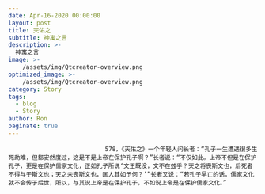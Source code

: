 ```yaml
---
date: Apr-16-2020 00:00:00
layout: post
title: 天佑之
subtitle: 神寓之言
description: >-
  神寓之言
image: >-
    /assets/img/Qtcreator-overview.png
optimized_image: >-
    /assets/img/Qtcreator-overview.png
category: Story
tags:
  - blog
  - Story
author: Ron
paginate: true
---
```


							　　578，《天佑之》一个年轻人问长者：“孔子一生遭遇很多生死劫难，但都安然度过，这是不是上帝在保护孔子啊？”长者说：“不仅如此。上帝不但是在保护孔子，更是在保护儒家文化，正如孔子所说‘文王既没，文不在兹乎？天之将丧斯文也，后死者不得与于斯文也；天之未丧斯文也，匡人其如予何？’”长者又说：“若孔子早亡的话，儒家文化就不会传于后世，所以，与其说上帝是在保护孔子，不如说上帝是在保护儒家文化。”
							
							
						